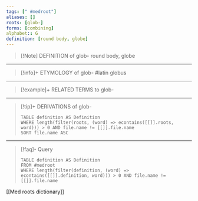 ```yaml
---
tags: [" #medroot"]
aliases: []
roots: [glob-]
forms: [combining]
alphabet:: G
definition: [round body, globe]
---
```

>[!Note] DEFINITION of glob-
>round body, globe
_____
>[!info]+ ETYMOLOGY of glob-
>#latin globus
_____
>[!example]+ RELATED TERMS to glob-
>
_____
>[!tip]+ DERIVATIONS of glob-
>```dataview
>TABLE definition AS Definition 
>WHERE length(filter(roots, (word) => econtains([[]].roots, word))) > 0 AND file.name != [[]].file.name
>SORT file.name ASC
>```
____
>[!faq]- Query
>```dataview
>TABLE definition AS Definition
>FROM #medroot
>WHERE length(filter(definition, (word) => econtains([[]].definition, word))) > 0 AND file.name != [[]].file.name
>```

[[Med roots dictionary]]
